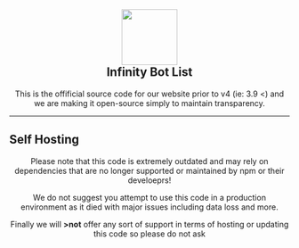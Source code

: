 <h2 align='center'>
  <img src="https://cdn.infinitybots.xyz/images/png/Infinity5.png" height='100px' width='100px' />
  <br> 
  Infinity Bot List
</h2>
<p align="center">
   This is the offificial source code for      our website prior to v4 (ie: 3.9 <) and
   we are making it open-source simply to      maintain transparency.
</p>

<hr>

<h2> Self Hosting </h2>
<p align="center">
   Please note that this code is extremely     outdated and may rely on dependencies       that are no longer supported or             maintained by npm or their develoeprs!
</p>

<p align="center">
   We do not suggest you attempt to use        this code in a production environment as    it died with major issues including data    loss and more. 
</p>

<p align="center">
   Finally we will <strong>>not</strong>       offer any sort of support in terms of       hosting or updating this code so please     do not ask
</p>

